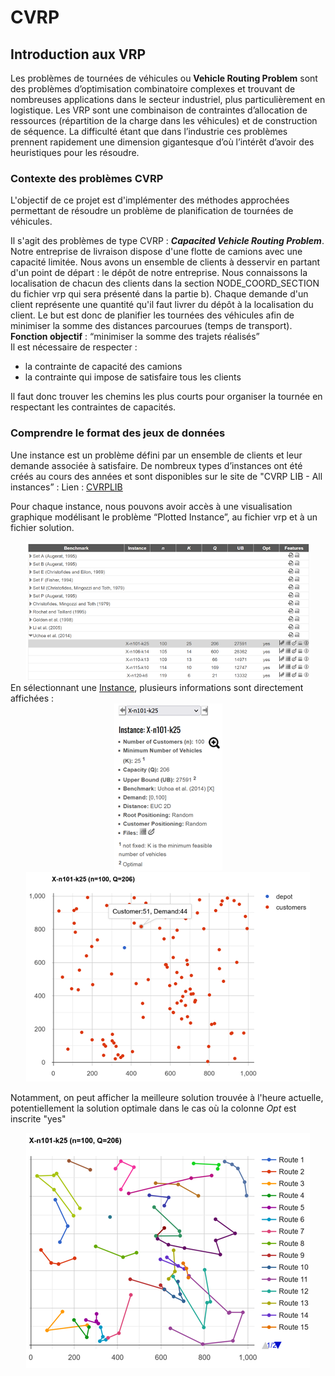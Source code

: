 # CVRP

## Introduction aux VRP

Les problèmes de tournées de véhicules ou **Vehicle Routing Problem** sont des problèmes d’optimisation combinatoire complexes et trouvant de nombreuses applications dans le secteur industriel, plus particulièrement en logistique. Les VRP sont une combinaison de contraintes d’allocation de ressources (répartition de la charge dans les véhicules) et de construction de séquence. La difficulté étant que dans l’industrie ces problèmes prennent rapidement une dimension gigantesque d’où l’intérêt d’avoir des heuristiques pour les résoudre.

### Contexte des problèmes CVRP

L'objectif de ce projet est d'implémenter des méthodes approchées permettant de résoudre un problème de planification de tournées de véhicules.

Il s'agit des problèmes de type CVRP : **_Capacited Vehicle Routing Problem_**. Notre entreprise de livraison dispose d'une flotte de camions avec une capacité limitée. Nous avons un ensemble de clients à desservir en partant d'un point de départ : le dépôt de notre entreprise. Nous connaissons la localisation de chacun des clients dans la section NODE_COORD_SECTION du fichier vrp qui sera présenté dans la partie b). Chaque demande d'un client représente une quantité qu'il faut livrer du dépôt à la localisation du client. Le but est donc de planifier les tournées des véhicules afin de minimiser la somme des distances parcourues (temps de transport).<br/>
**Fonction objectif** : “minimiser la somme des trajets réalisés”<br/>
Il est nécessaire de respecter :

- la contrainte de capacité des camions
- la contrainte qui impose de satisfaire tous les clients

Il faut donc trouver les chemins les plus courts pour organiser la tournée en respectant les contraintes de capacités.<br/>

### Comprendre le format des jeux de données

Une instance est un problème défini par un ensemble de clients et leur demande associée à satisfaire. De nombreux types d’instances ont été créés au cours des années et sont disponibles sur le site de "CVRP LIB - All instances” :
Lien : <a href="http://vrp.galgos.inf.puc-rio.br/index.php/en/">CVRPLIB<a/>

Pour chaque instance, nous pouvons avoir accès à une visualisation graphique modélisant le problème “Plotted Instance”, au fichier vrp et à un fichier solution.

<center>

<img src="img/1.png">
</center>
En sélectionnant une <a href="http://vrp.galgos.inf.puc-rio.br/index.php/en/plotted-instances?data=X-n120-k6">Instance<a/>, plusieurs informations sont directement affichées :

<center>

<img src="img/2.png">
<img src="img/3.png">
</center>

Notamment, on peut afficher la meilleure solution trouvée à l'heure actuelle, potentiellement la solution optimale dans le cas où la colonne _Opt_ est inscrite "yes"

<center>

<img src="img/4.png">
</center>
